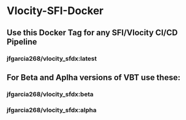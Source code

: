 # Vlocity-SFI-Docker

## Use this Docker Tag for any SFI/Vlocity CI/CD Pipeline

### jfgarcia268/vlocity_sfdx:latest

## For Beta and Aplha versions of VBT use these:

### jfgarcia268/vlocity_sfdx:beta

### jfgarcia268/vlocity_sfdx:alpha